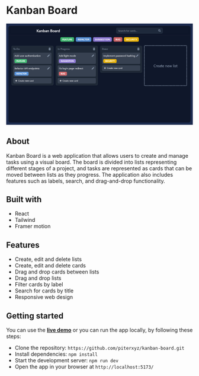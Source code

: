# Kanban Board
<p align="center">
  <img src="https://github.com/piterxyz/kanban-board/blob/main/src/assets/preview.png" />
</p>

## About
Kanban Board is a web application that allows users to create and manage tasks using a visual board. The board is divided into lists representing different stages of a project, and tasks are represented as cards that can be moved between lists as they progress. The application also includes features such as labels, search, and drag-and-drop functionality.

## Built with
- React
- Tailwind
- Framer motion

## Features
- Create, edit and delete lists
- Create, edit and delete cards
- Drag and drop cards between lists
- Drag and drop lists
- Filter cards by label
- Search for cards by title
- Responsive web design

## Getting started
You can use the [**live demo**](https://piterxyz-kanban-board.netlify.app) or you can run the app locally, by following these steps:
- Clone the repository: `https://github.com/piterxyz/kanban-board.git`
- Install dependencies: `npm install`
- Start the development server: `npm run dev`
- Open the app in your browser at `http://localhost:5173/`
